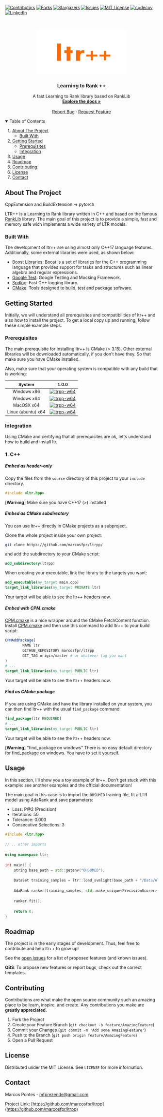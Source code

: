 [![Contributors][contributors-shield]][contributors-url]
[![Forks][forks-shield]][forks-url]
[![Stargazers][stars-shield]][stars-url]
[![Issues][issues-shield]][issues-url]
[![MIT License][license-shield]][license-url]
[![codecov][codecov-shield]][codecov-url]
[![LinkedIn][linkedin-shield]][linkedin-url]



<!-- PROJECT LOGO -->
<br />
<p align="center">
  <a href="https://github.com/marcosfpr/ltrpp">
    <img src="images/logo.png" alt="Logo" width="300" height="150">
  </a>

  <h3 align="center">Learning to Rank ++</h3>

  <p align="center">
    A fast Learning to Rank library based on RankLib
    <br />
    <a href="https://ltr.readthedocs.io/"><strong>Explore the docs »</strong></a>
    <br />
    <br />
    <a href="https://github.com/marcosfpr/ltrpp/issues">Report Bug</a>
    ·
    <a href="https://github.com/marcosfpr/ltrpp/issues">Request Feature</a>
  </p>
</p>



<!-- TABLE OF CONTENTS -->
<details open="open">
  <summary>Table of Contents</summary>
  <ol>
    <li>
      <a href="#about-the-project">About The Project</a>
      <ul>
        <li><a href="#built-with">Built With</a></li>
      </ul>
    </li>
    <li>
      <a href="#getting-started">Getting Started</a>
      <ul>
        <li><a href="#prerequisites">Prerequisites</a></li>
        <li><a href="#integration">Integration</a></li>
      </ul>
    </li>
    <li><a href="#usage">Usage</a></li>
    <li><a href="#roadmap">Roadmap</a></li>
    <li><a href="#contributing">Contributing</a></li>
    <li><a href="#license">License</a></li>
    <li><a href="#contact">Contact</a></li>
  </ol>
</details>



<!-- ABOUT THE PROJECT -->
## About The Project
CppExtension and BuildExtension -> pytorch

LTR++ is a Learning to Rank library written in C++ and based on the famous [RankLib](https://sourceforge.net/p/lemur/wiki/RankLib%20How%20to%20use/) library. The main goal of this project is to provide a simple, fast and memory safe wich implements a wide variety of LTR models. 

### Built With

The development of ltr++ are using almost only C++17 language features. Additionally, some external libraries were used, as shown below: 

* [Boost Libraries](https://www.boost.org): Boost is a set of libraries for the C++ programming language that provides support for tasks and structures such as linear algebra and regular expressions.
* [Google Test](https://github.com/google/googletest): Google Testing and Mocking Framework.
* [Spdlog](https://github.com/gabime/spdlog): Fast C++ logging library. 
* [CMake](https://cmake.org): Tools designed to build, test and package software.

<!-- GETTING STARTED -->
## Getting Started

Initially, we will understand all prerequisites and compatibilities of ltr++ and also how to install the project. To get a local copy up and running, follow these simple example steps. 

### Prerequisites

The main prerequisite for installing ltr++ is CMake (> 3.15). Other external libraries will be downloaded automatically, if you don't have they. So that make sure you have CMake installed.

Also, make sure that your operating system is compatible with any build that is working: 


|       System       |                                                        1.0.0                                                |
|:------------------:|:-----------------------------------------------------------------------------------------------------------:|
|     Windows x86    |  [![ltrpp-w64](https://img.shields.io/badge/build-passing-brightgreen)](https://github.com/marcosfpr/ltrpp) |
|     Windows x64    |  [![ltrpp-w64](https://img.shields.io/badge/build-passing-brightgreen)](https://github.com/marcosfpr/ltrpp) |
|     MacOSX x64     |  [![ltrpp-w64](https://img.shields.io/badge/build-passing-brightgreen)](https://github.com/marcosfpr/ltrpp) |
| Linux (ubuntu) x64 |  [![ltrpp-w64](https://img.shields.io/badge/build-passing-brightgreen)](https://github.com/marcosfpr/ltrpp) |


### Integration

Using CMake and certifying that all prerequisites are ok, let's understand how to build and install ltr.

### 1. C++

##### Embed as header-only

Copy the files from the `source` directory of this project to your `include` directory.

  ```c++
  #include <ltr.hpp>
  ```

[**Warning**] Make sure you have C++17 (>) installed

##### Embed as CMake subdirectory

You can use ltr++ directly in CMake projects as a subproject.

Clone the whole project inside your own project:

```bash
git clone https://github.com/marcosfpr/ltrpp/
```

and add the subdirectory to your CMake script:

```cmake
add_subdirectory(ltrpp)
```

When creating your executable, link the library to the targets you want:

```cmake
add_executable(my_target main.cpp)
target_link_libraries(my_target PRIVATE ltr)
```

Your target will be able to see the ltr++ headers now.

##### Embed with CPM.cmake

[CPM.cmake](https://github.com/TheLartians/CPM.cmake) is a nice wrapper around the CMake FetchContent function.
Install [CPM.cmake](https://github.com/TheLartians/CPM.cmake) and then use this command to add ltr++ to your build
script:

```cmake
CPMAddPackage(
        NAME ltr
        GITHUB_REPOSITORY marcosfpr/ltrpp
        GIT_TAG origin/master # or whatever tag you want
)
# ...
target_link_libraries(my_target PUBLIC ltr)
```

Your target will be able to see the ltr++ headers now.

##### Find as CMake package

If you are using CMake and have the library installed on your system, you can then find ltr++ with the
usual `find_package` command:

```cmake
find_package(ltr REQUIRED)
# ...
target_link_libraries(my_target PUBLIC ltr)
```

Your target will be able to see the ltr++ headers now.

[**Warning**] "find_package on windows"
There is no easy default directory for find_package on windows. You have
to [set it](https://stackoverflow.com/questions/21314893/what-is-the-default-search-path-for-find-package-in-windows-using-cmake)
yourself.



<!-- USAGE EXAMPLES -->
## Usage

In this section, I'll show you a toy example of ltr++. Don't get stuck with this example: see another examples and the official documentation! 

The main goal in this case is to import the `OHSUMED` training file, fit a LTR model using AdaRank and save parameters:

* Loss: P@2 (Precision)
* Iterations: 50
* Tolerance: 0.003
* Consecutive Selections: 3

```c++
#include <ltr.hpp>

// .. other imports

using namespace ltr;

int main() {
    string base_path = std::getenv("OHSUMED");

    DataSet training_samples = ltr::load_svmlight(base_path + "/Data/All/OHSUMED.txt");

    AdaRank ranker(training_samples, std::make_unique<PrecisionScorer>(2), 50, 0.003, 3);

    ranker.fit();

    return 0;
}

```


<!-- ROADMAP -->
## Roadmap

The project is in the early stages of development. Thus, feel free to contribute and help ltr++ to grow up!

See the [open issues](https://github.com/marcosfpr/ltrpp/issues) for a list of proposed features (and known issues).

**OBS**: To propose new features or report bugs, check out the correct templates.

<!-- CONTRIBUTING -->
## Contributing

Contributions are what make the open source community such an amazing place to be learn, inspire, and create. Any contributions you make are **greatly appreciated**.

1. Fork the Project
2. Create your Feature Branch (`git checkout -b feature/AmazingFeature`)
3. Commit your Changes (`git commit -m 'Add some AmazingFeature'`)
4. Push to the Branch (`git push origin feature/AmazingFeature`)
5. Open a Pull Request

<!-- LICENSE -->
## License

Distributed under the MIT License. See `LICENSE` for more information.

<!-- CONTACT -->
## Contact

Marcos Pontes - mfprezende@gmail.com

Project Link: [https://github.com/marcosfpr/ltrpp](https://github.com/marcosfpr/ltrpp)


<!-- MARKDOWN LINKS & IMAGES -->
<!-- https://www.markdownguide.org/basic-syntax/#reference-style-links -->
[contributors-shield]: https://img.shields.io/github/contributors/marcosfpr/ltrpp.svg?style=for-the-badge
[contributors-url]: https://github.com/marcosfpr/ltrpp/graphs/contributors
[forks-shield]: https://img.shields.io/github/forks/marcosfpr/ltrpp.svg?style=for-the-badge
[forks-url]: https://github.com/marcosfpr/ltrpp/network/members
[stars-shield]: https://img.shields.io/github/stars/marcosfpr/ltrpp.svg?style=for-the-badge
[stars-url]: https://github.com/marcosfpr/ltrpp/stargazers
[issues-shield]: https://img.shields.io/github/issues/marcosfpr/ltrpp.svg?style=for-the-badge
[issues-url]: https://github.com/marcosfpr/ltrpp/issues
[license-shield]: https://img.shields.io/github/license/marcosfpr/ltrpp.svg?style=for-the-badge
[license-url]: https://github.com/marcosfpr/ltrpp/blob/master/LICENSE
[linkedin-shield]: https://img.shields.io/badge/-LinkedIn-black.svg?style=for-the-badge&logo=linkedin&colorB=555
[linkedin-url]: https://linkedin.com/in/marcosfpr
[product-screenshot]: images/logo.png
[codecov-shield]: https://img.shields.io/codecov/c/github/marcosfpr/ltrpp?style=for-the-badge
[codecov-url]: https://codecov.io/gh/marcosfpr/ltrp
